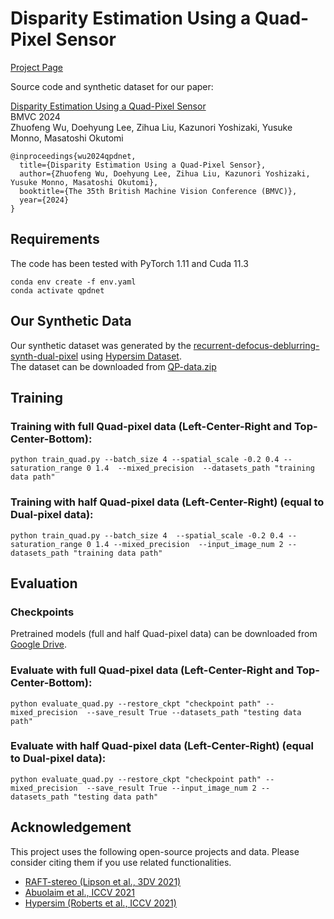 # Disparity Estimation Using a Quad-Pixel Sensor
[Project Page](http://www.ok.sc.e.titech.ac.jp/res/QP/index.html)


Source code and synthetic dataset for our paper:

[Disparity Estimation Using a Quad-Pixel Sensor]()<br/>
BMVC 2024<br/>
Zhuofeng Wu, Doehyung Lee, Zihua Liu, Kazunori Yoshizaki, Yusuke Monno, Masatoshi Okutomi<br/>

```
@inproceedings{wu2024qpdnet,
  title={Disparity Estimation Using a Quad-Pixel Sensor},
  author={Zhuofeng Wu, Doehyung Lee, Zihua Liu, Kazunori Yoshizaki, Yusuke Monno, Masatoshi Okutomi},
  booktitle={The 35th British Machine Vision Conference (BMVC)},
  year={2024}
}
```

## Requirements
The code has been tested with PyTorch 1.11 and Cuda 11.3
```Shell
conda env create -f env.yaml
conda activate qpdnet
```
## Our Synthetic Data
Our synthetic dataset was generated by the [recurrent-defocus-deblurring-synth-dual-pixel](https://github.com/Abdullah-Abuolaim/recurrent-defocus-deblurring-synth-dual-pixel) using [Hypersim Dataset](https://github.com/apple/ml-hypersim).<br/>
The dataset can be downloaded from [QP-data.zip](https://www.dropbox.com/scl/fi/0sijedbg2kdqetmw16s9t/QP-Data-Zhuofeng-Wu.zip?rlkey=m33xsb70b4ivk0riyvg4fgk2u&st=k2fn4zkq&dl=0)


## Training

### Training with full Quad-pixel data (Left-Center-Right and Top-Center-Bottom):
```Shell
python train_quad.py --batch_size 4 --spatial_scale -0.2 0.4 --saturation_range 0 1.4  --mixed_precision  --datasets_path "training data path"
```

### Training with half Quad-pixel data (Left-Center-Right) (equal to Dual-pixel data):
```Shell
python train_quad.py --batch_size 4  --spatial_scale -0.2 0.4 --saturation_range 0 1.4 --mixed_precision  --input_image_num 2 --datasets_path "training data path"
```

## Evaluation
### Checkpoints
Pretrained models (full and half Quad-pixel data) can be downloaded from [Google Drive](https://drive.google.com/drive/folders/1GhBEQPSfYuHXvwnpcIAtepU03ONQYUpc?usp=sharing).

### Evaluate with full Quad-pixel data (Left-Center-Right and Top-Center-Bottom):
```Shell
python evaluate_quad.py --restore_ckpt "checkpoint path" --mixed_precision  --save_result True --datasets_path "testing data path"
```


### Evaluate with half Quad-pixel data (Left-Center-Right) (equal to Dual-pixel data):
```Shell
python evaluate_quad.py --restore_ckpt "checkpoint path" --mixed_precision  --save_result True --input_image_num 2 --datasets_path "testing data path"
```

## Acknowledgement

This project uses the following open-source projects and data. Please consider citing them if you use related functionalities.


* [RAFT-stereo (Lipson et al., 3DV 2021)](https://github.com/princeton-vl/RAFT-Stereo)
* [Abuolaim et al., ICCV 2021](https://github.com/Abdullah-Abuolaim/recurrent-defocus-deblurring-synth-dual-pixel)
* [Hypersim (Roberts et al., ICCV 2021)](https://github.com/apple/ml-hypersim)

